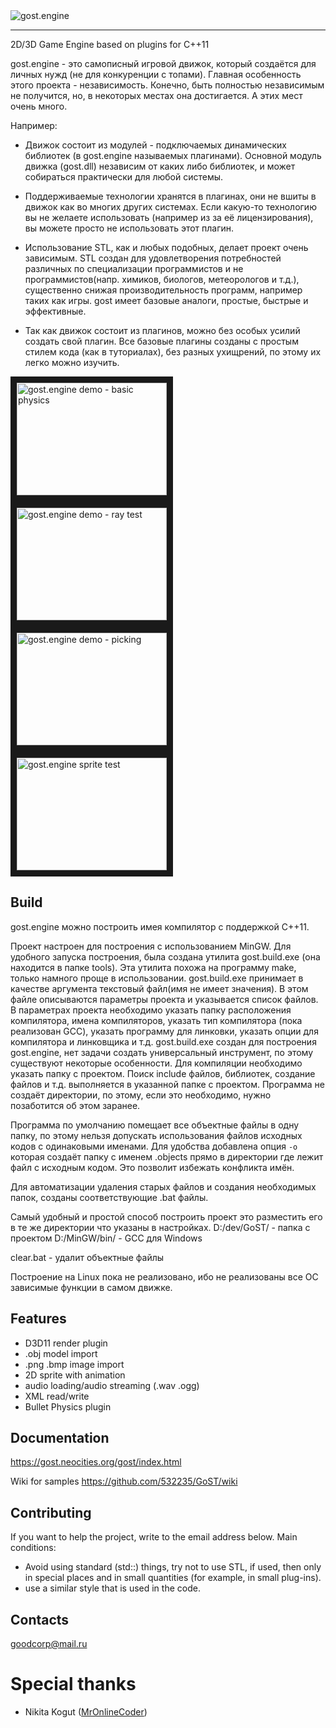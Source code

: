 <img src="https://i.imgur.com/mgMCaS3.jpg" alt="gost.engine"  />
<hr>

2D/3D Game Engine based on plugins for C++11


gost.engine - это самописный игровой движок, который создаётся для личных нужд (не для конкуренции с топами). Главная особенность этого проекта - независимость. Конечно, быть полностью независимым не получится, но, в некоторых местах она достигается. А этих мест очень много. 

Например:

- Движок состоит из модулей - подключаемых динамических библиотек (в gost.engine называемых плагинами). Основной модуль движка (gost.dll) независим от каких либо библиотек, и может собираться практически для любой системы.

- Поддерживаемые технологии хранятся в плагинах, они не вшиты в движок как во многих других системах. Если какую-то технологию вы не желаете использовать (например из за её лицензирования), вы можете просто не использовать этот плагин.

- Использование STL, как и любых подобных, делает проект очень зависимым. STL создан для удовлетворения потребностей различных по специализации программистов и не программистов(напр. химиков, биологов, метеорологов и т.д.), существенно снижая производительность программ, например таких как игры. gost имеет базовые аналоги, простые, быстрые и эффективные.

- Так как движок состоит из плагинов, можно без особых усилий создать свой плагин. Все базовые плагины созданы с простым стилем кода (как в туториалах), без разных ухищрений, по этому их легко можно изучить.

<a href="http://www.youtube.com/watch?feature=player_embedded&v=VYMdwpfL27g
" target="_blank"><img src="http://img.youtube.com/vi/VYMdwpfL27g/0.jpg" 
alt="gost.engine demo - basic physics" width="240" height="180" border="10" /></a><a href="http://www.youtube.com/watch?feature=player_embedded&v=R-4EsYBYTS0
" target="_blank"><img src="http://img.youtube.com/vi/R-4EsYBYTS0/0.jpg" 
alt="gost.engine demo - ray test" width="240" height="180" border="10" /></a><a href="http://www.youtube.com/watch?feature=player_embedded&v=NULUuxLR1y0
" target="_blank"><img src="http://img.youtube.com/vi/NULUuxLR1y0/0.jpg" 
alt="gost.engine demo - picking" width="240" height="180" border="10" /></a>
<a href="http://www.youtube.com/watch?feature=player_embedded&v=zM-_3Nj6e7Q
" target="_blank"><img src="http://img.youtube.com/vi/zM-_3Nj6e7Q/0.jpg" 
alt="gost.engine sprite test" width="240" height="180" border="10" /></a>

## Build

gost.engine можно построить имея компилятор с поддержкой C++11.

Проект настроен для построения с использованием MinGW. Для удобного запуска построения, была создана утилита gost.build.exe (она находится в папке tools). Эта утилита похожа на программу make, только намного проще в использовании.
gost.build.exe принимает в качестве аргумента текстовый файл(имя не имеет значения). В этом файле описываются параметры проекта и указывается список файлов. В параметрах проекта необходимо указать папку расположения компилятора, имена компиляторов, указать тип компилятора (пока реализован GCC), указать программу для линковки, указать опции для компилятора и линковщика и т.д.
gost.build.exe создан для построения gost.engine, нет задачи создать универсальный инструмент, по этому существуют некоторые особенности.
Для компиляции необходимо указать папку с проектом. Поиск include файлов, библиотек, создание файлов и т.д. выполняется в указанной папке с проектом.
Программа не создаёт директории, по этому, если это необходимо, нужно позаботится об этом заранее.

Программа по умолчанию помещает все объектные файлы в одну папку, по этому нельзя допускать использования файлов исходных кодов с одинаковыми именами.
Для удобства добавлена опция `-o` которая создаёт папку с именем .objects прямо в директории где лежит файл с исходным кодом. Это позволит избежать конфликта имён.

Для автоматизации удаления старых файлов и создания необходимых папок, созданы соответствующие .bat файлы.

Самый удобный и простой способ построить проект это разместить его в те же директории что указаны в настройках.
D:/dev/GoST/ - папка с проектом
D:/MinGW/bin/ - GCC для Windows

clear.bat - удалит объектные файлы

Построение на Linux пока не реализовано, ибо не реализованы все ОС зависимые функции в самом движке.

## Features
* D3D11 render plugin
* .obj model import
* .png .bmp image import
* 2D sprite with animation
* audio loading/audio streaming (.wav .ogg)
* XML read/write
* Bullet Physics plugin

## Documentation

https://gost.neocities.org/gost/index.html

Wiki for samples https://github.com/532235/GoST/wiki



## Contributing

If you want to help the project, write to the email address below.
Main conditions:
- Avoid using standard (std::) things, try not to use STL, if used, then only in special places and in small quantities (for example, in small plug-ins).
- use a similar style that is used in the code.

## Contacts

goodcorp@mail.ru


# Special thanks

* Nikita Kogut ([MrOnlineCoder](https://github.com/MrOnlineCoder))
